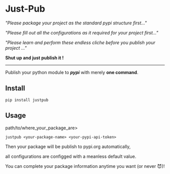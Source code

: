 # Just-Pub
*"Please package your project as the standard pypi structure first..."*

*"Please fill out all the configurations as it required for your project first..."*

*"Please learn and perform these endless cliche before you publish your project ..."*

**Shut up and just publish it !**

---

Publish your python module to ***pypi*** with merely **one command**. 

## Install
```
pip install justpub
```

## Usage
path/to/where_your_package_are>
```
justpub <your-package-name> <your-pypi-api-token>
```

Then your package will be publish to pypi.org automatically, 

all configurations are configged with a meanless default value.

You can complete your package information anytime you want (or never 😈)!
